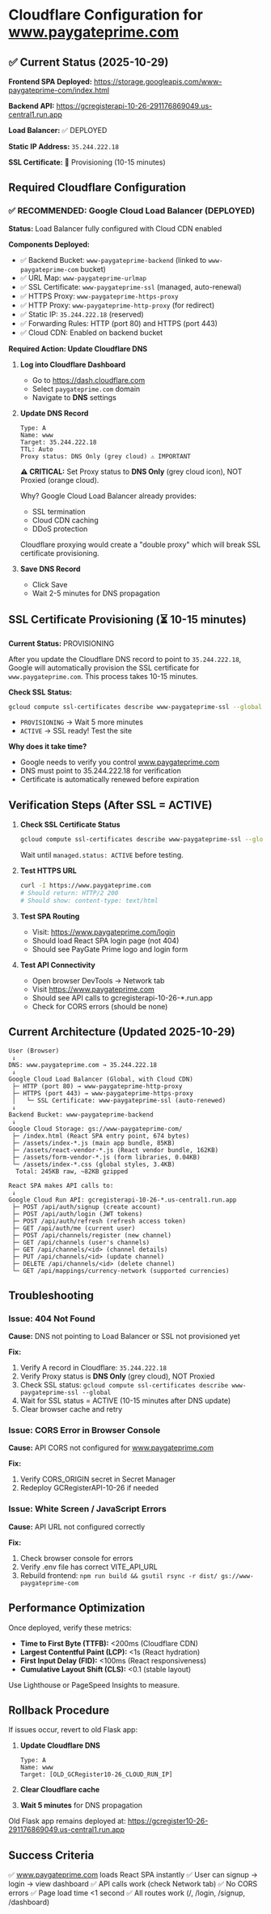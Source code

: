# Cloudflare Configuration for www.paygateprime.com

## ✅ Current Status (2025-10-29)

**Frontend SPA Deployed:** https://storage.googleapis.com/www-paygateprime-com/index.html

**Backend API:** https://gcregisterapi-10-26-291176869049.us-central1.run.app

**Load Balancer:** ✅ DEPLOYED

**Static IP Address:** `35.244.222.18`

**SSL Certificate:** 🔄 Provisioning (10-15 minutes)

## Required Cloudflare Configuration

### ✅ RECOMMENDED: Google Cloud Load Balancer (DEPLOYED)

**Status:** Load Balancer fully configured with Cloud CDN enabled

**Components Deployed:**
- ✅ Backend Bucket: `www-paygateprime-backend` (linked to `www-paygateprime-com` bucket)
- ✅ URL Map: `www-paygateprime-urlmap`
- ✅ SSL Certificate: `www-paygateprime-ssl` (managed, auto-renewal)
- ✅ HTTPS Proxy: `www-paygateprime-https-proxy`
- ✅ HTTP Proxy: `www-paygateprime-http-proxy` (for redirect)
- ✅ Static IP: `35.244.222.18` (reserved)
- ✅ Forwarding Rules: HTTP (port 80) and HTTPS (port 443)
- ✅ Cloud CDN: Enabled on backend bucket

**Required Action: Update Cloudflare DNS**

1. **Log into Cloudflare Dashboard**
   - Go to https://dash.cloudflare.com
   - Select `paygateprime.com` domain
   - Navigate to **DNS** settings

2. **Update DNS Record**
   ```
   Type: A
   Name: www
   Target: 35.244.222.18
   TTL: Auto
   Proxy status: DNS Only (grey cloud) ⚠️ IMPORTANT
   ```

   **⚠️ CRITICAL:** Set Proxy status to **DNS Only** (grey cloud icon), NOT Proxied (orange cloud).

   Why? Google Cloud Load Balancer already provides:
   - SSL termination
   - Cloud CDN caching
   - DDoS protection

   Cloudflare proxying would create a "double proxy" which will break SSL certificate provisioning.

3. **Save DNS Record**
   - Click Save
   - Wait 2-5 minutes for DNS propagation

## SSL Certificate Provisioning (⏳ 10-15 minutes)

**Current Status:** PROVISIONING

After you update the Cloudflare DNS record to point to `35.244.222.18`, Google will automatically provision the SSL certificate for `www.paygateprime.com`. This process takes 10-15 minutes.

**Check SSL Status:**
```bash
gcloud compute ssl-certificates describe www-paygateprime-ssl --global --format="value(managed.status)"
```

- `PROVISIONING` → Wait 5 more minutes
- `ACTIVE` → SSL ready! Test the site

**Why does it take time?**
- Google needs to verify you control www.paygateprime.com
- DNS must point to 35.244.222.18 for verification
- Certificate is automatically renewed before expiration

## Verification Steps (After SSL = ACTIVE)

1. **Check SSL Certificate Status**
   ```bash
   gcloud compute ssl-certificates describe www-paygateprime-ssl --global
   ```

   Wait until `managed.status: ACTIVE` before testing.

2. **Test HTTPS URL**
   ```bash
   curl -I https://www.paygateprime.com
   # Should return: HTTP/2 200
   # Should show: content-type: text/html
   ```

3. **Test SPA Routing**
   - Visit: https://www.paygateprime.com/login
   - Should load React SPA login page (not 404)
   - Should see PayGate Prime logo and login form

4. **Test API Connectivity**
   - Open browser DevTools → Network tab
   - Visit https://www.paygateprime.com
   - Should see API calls to gcregisterapi-10-26-*.run.app
   - Check for CORS errors (should be none)

## Current Architecture (Updated 2025-10-29)

```
User (Browser)
 ↓
DNS: www.paygateprime.com → 35.244.222.18
 ↓
Google Cloud Load Balancer (Global, with Cloud CDN)
 ├─ HTTP (port 80) → www-paygateprime-http-proxy
 ├─ HTTPS (port 443) → www-paygateprime-https-proxy
 │   └─ SSL Certificate: www-paygateprime-ssl (auto-renewed)
 ↓
Backend Bucket: www-paygateprime-backend
 ↓
Google Cloud Storage: gs://www-paygateprime-com/
 ├─ /index.html (React SPA entry point, 674 bytes)
 ├─ /assets/index-*.js (main app bundle, 85KB)
 ├─ /assets/react-vendor-*.js (React vendor bundle, 162KB)
 ├─ /assets/form-vendor-*.js (form libraries, 0.04KB)
 └─ /assets/index-*.css (global styles, 3.4KB)
  Total: 245KB raw, ~82KB gzipped

React SPA makes API calls to:
 ↓
Google Cloud Run API: gcregisterapi-10-26-*.us-central1.run.app
 ├─ POST /api/auth/signup (create account)
 ├─ POST /api/auth/login (JWT tokens)
 ├─ POST /api/auth/refresh (refresh access token)
 ├─ GET /api/auth/me (current user)
 ├─ POST /api/channels/register (new channel)
 ├─ GET /api/channels (user's channels)
 ├─ GET /api/channels/<id> (channel details)
 ├─ PUT /api/channels/<id> (update channel)
 ├─ DELETE /api/channels/<id> (delete channel)
 └─ GET /api/mappings/currency-network (supported currencies)
```

## Troubleshooting

### Issue: 404 Not Found

**Cause:** DNS not pointing to Load Balancer or SSL not provisioned yet

**Fix:**
1. Verify A record in Cloudflare: `35.244.222.18`
2. Verify Proxy status is **DNS Only** (grey cloud), NOT Proxied
3. Check SSL status: `gcloud compute ssl-certificates describe www-paygateprime-ssl --global`
4. Wait for SSL status = ACTIVE (10-15 minutes after DNS update)
5. Clear browser cache and retry

### Issue: CORS Error in Browser Console

**Cause:** API CORS not configured for www.paygateprime.com

**Fix:**
1. Verify CORS_ORIGIN secret in Secret Manager
2. Redeploy GCRegisterAPI-10-26 if needed

### Issue: White Screen / JavaScript Errors

**Cause:** API URL not configured correctly

**Fix:**
1. Check browser console for errors
2. Verify .env file has correct VITE_API_URL
3. Rebuild frontend: `npm run build && gsutil rsync -r dist/ gs://www-paygateprime-com`

## Performance Optimization

Once deployed, verify these metrics:

- **Time to First Byte (TTFB):** <200ms (Cloudflare CDN)
- **Largest Contentful Paint (LCP):** <1s (React hydration)
- **First Input Delay (FID):** <100ms (React responsiveness)
- **Cumulative Layout Shift (CLS):** <0.1 (stable layout)

Use Lighthouse or PageSpeed Insights to measure.

## Rollback Procedure

If issues occur, revert to old Flask app:

1. **Update Cloudflare DNS**
   ```
   Type: A
   Name: www
   Target: [OLD_GCRegister10-26_CLOUD_RUN_IP]
   ```

2. **Clear Cloudflare cache**

3. **Wait 5 minutes** for DNS propagation

Old Flask app remains deployed at:
https://gcregister10-26-291176869049.us-central1.run.app

## Success Criteria

✅ www.paygateprime.com loads React SPA instantly
✅ User can signup → login → view dashboard
✅ API calls work (check Network tab)
✅ No CORS errors
✅ Page load time <1 second
✅ All routes work (/, /login, /signup, /dashboard)
